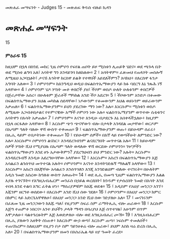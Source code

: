 ﻿
 መጽሐፈ መሣፍንት - Judges 15 - መጽሐፍ ቅዱስ ብሉይ ኪዳን
# መጽሐፈ መሣፍንት
15
### ምዕራፍ 15
ከዚህም በኋላ በስንዴ መከር ጊዜ ሶምሶን የፍየል ጠቦት ይዞ ሚስቱን ሊጠይቅ ሄደና። ወደ ጫጉላ ቤት ወደ ሚስቴ ልግባ አለ፤ አባትዋ ግን እንዳይገባ ከለከለው።
2 ፤ አባትዋም። ፈጽመህ የጠላሃት መስሎኝ ለሚዜህ አጋባኋፅት፤ ታናሽ እኅትዋ ከርስዋ ይልቅ የተዋበች አይደለችምን? እባክህ፥ በእርስዋ ፋንታ አግባት አለው።
3 ፤ ሶምሶንም። ከእንግዲህ ወዲህ በፍልስጥኤማውያን ላይ ክፉ ባደርግ እኔ ንጹሕ ነኝ አላቸው።
4 ፤ ሶምሶንም ሄዶ ሦስት መቶ ቀበሮች ያዘ፤ ችቦም ወስዶ ሁለት ሁለቱንም ቀበሮዎች በጅራታቸው አሰረ፥ በሁለቱም ጅራቶች ማካከል አንድ ችቦ አደረገ።
5 ፤ ችቦውንም አንድዶ በቆመው በፍልስጥኤማውያን እህል መካከል ሰደዳቸው፤ ነዶውንም የቆመውንም እህል ወይኑንም ወይራውንም አቃጠለ።
6 ፤ ፍልስጥኤማውያንም። ይህን ያደረገው ማን ነው? አሉ። እነርሱም። ሚስቱን ወስዶ ለሚዜው አጋብቶበታልና የተምናዊው አማች ሶምሶን ነው አሉ። ፍልስጥኤማያንም ወጥተው ሴቲቱንና አባትዋን በእሳት አቃጠሉ።
7 ፤ ሶምሶንም። እናንተ እንዲሁ ብታደርጉ እኔ እበቀላችኋለሁ፥ ከዚያም በኋላ ዐርፋለሁ አላቸው።
8 ፤ እርሱም ጭን ጭናቸውን ብሎ በታላቅ አገዳደል መታቸው፤ ወርዶም በኤጣም ዓለት ባለው ዋሻ ውስጥ ተቀመጠ።
9 ፤ ፍልስጥኤማውያንም ወጡ፥ በይሁዳም ሰፈሩ፥ በሌሒ ላይም ተበታትነው ተቀመጡ።
10 ፤ የይሁዳም ሰዎች። በእኛ ላይ የወጣችሁት ለምንድር ነው? አሉ። እነርሱም። ሶምሶንን ልናስር፥ እንዳደረገብንም ልናደርግበት መጥተናል አሉ።
11 ፤ ከይሁዳም ሰዎች ሦስት ሺህ የሚያህሉ በኤጣም ዓለት ወዳለው ዋሻ ወርደው ሶምሶንን። ገዦቻችን ፍልስጥኤማውያን እንደ ሆኑ አታውቅምን? ያደረግህብን ይህ ምንድር ነው? አሉት። እርሱም። እንዳደረጉብኝ እንዲሁ አደረግሁባቸው አላቸው።
12 ፤ እነርሱም። አስረን በፍልስጥኤማውያን እጅ አሳልፈን ልንሰጥህ መጥተናል አሉት። ሶምሶንም። እናንተ እንዳትገድሉኝ ማሉልኝ አላቸው።
13 ፤ እነርሱም። አስረን በእጃቸው አሳልፈን እንሰጥሃለን እንጂ አንገድልህም ብለው ተናገሩት። በሁለትም አዲስ ገመድ አስረው ከዓለቱ ውስጥ አወጡት።
14 ፤ ወደ ሌሒ በመጣ ጊዜም ፍልስጥኤማውያን እልል እያሉ ተገናኙት። የእግዚአብሔርም መንፈስ በኃይል ወረደበት፤ ክንዱም የታሰረበት ገመድ በእሳት እንደ ተበላ እንደ ተልባ እግር ፈትል ሆነ፥ ማሰሪያዎቹም ከእጁ ወደቁ።
15 ፤ አዲስም የአህያ መንጋጋ አገኘ፥ እጁንም ዘርግቶ ወሰደው፥ በእርሱም አንድ ሺህ ሰው ገደለ።
16 ፤ ሶምሶንም። በአህያ መንጋጋ ክምር በክምር ላይ አድርጌአቸዋለሁ፤ በአህያ መንጋጋ አንድ ሺህ ሰው ገድያለሁ አለ።
17 ፤ መናገሩንም በፈጸመ ጊዜ መንጋጋውን ከእጁ ጣለ፤ የዚያንም ስፍራ ስም ራማትሌሒ ብሎ ጠራው።
18 ፤ እርሱም እጅግ ተጠምቶ ነበርና። አንተ ይህችን ታላቅ ማዳን በባሪያህ እጅ ሰጥተሃል፤ አሁንም በጥም እሞታለሁ፥ ባልተገረዙትም እጅ እወድቃለሁ ብሎ ወደ እግዚአብሔር ጮኸ።
19 ፤ እግዚአብሔርም በሌሒ ያለውን አዘቅት ሰነጠቀ፥ ከእርሱም ውኃ ወጣ፤ እርሱም ጠጣ፥ ነፍሱም ተመለሰች፥ ተጠናከረም። ስለዚህም የዚያን ቦታ ስም ዓይንሀቆሬ ብሎ ጠራው፤ ይህም እስከ ዛሬ ድረስ በሌሒ አለ።
20 ፤ በፍልስጥኤማውያንም ዘመን በእስራኤል ላይ ሀያ ዓመት ፈረደ። 
